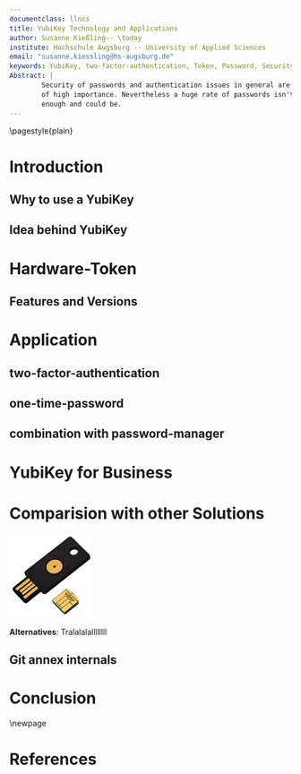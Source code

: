 ```yaml
---
documentclass: llncs
title: YubiKey Technology and Applications
author: Susanne Kießling-- \today
institute: Hochschule Augsburg -- University of Applied Sciences
email: "susanne.kiessling@hs-augsburg.de"
keywords: YubiKey, two-factor-authentication, Token, Password, Security
Abstract: | 
        Security of passwords and authentication issues in general are issues
        of high importance. Nevertheless a huge rate of passwords isn't secure
        enough and could be.
---
```


\pagestyle{plain}

# Introduction

## Why to use a YubiKey

## Idea behind YubiKey

[^ZFS]: A combined file system and logical volume manager designed by Sun Microsystems
[^BTRFS]: ,,B-tree FS" A copy-on-write linux file system with similar features
to zfs

# Hardware-Token
## Features and Versions
# Application 
## two-factor-authentication 
## one-time-password
## combination with password-manager
# YubiKey for Business
# Comparision with other Solutions

![The YubiKey.](img/yubikey.png)

**Alternatives**: Tralalalallllllll

## Git annex internals

[^gcrypt]: Encryption tool for git repositories, https://github.com/bluss/git-remote-gcrypt
[^gpg]: GNU Privacy Guard, a free tool that implements public key cryptography

# Conclusion 

\newpage

# References
